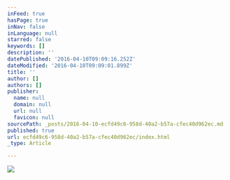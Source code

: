 ```yaml
---
inFeed: true
hasPage: true
inNav: false
inLanguage: null
starred: false
keywords: []
description: ''
datePublished: '2016-04-10T09:09:16.252Z'
dateModified: '2016-04-10T09:09:01.899Z'
title: ''
author: []
authors: []
publisher:
  name: null
  domain: null
  url: null
  favicon: null
sourcePath: _posts/2016-04-10-ecfd49c6-958d-40a2-b57a-cfec40d962ec.md
published: true
url: ecfd49c6-958d-40a2-b57a-cfec40d962ec/index.html
_type: Article

---
```

![](https://the-grid-user-content.s3-us-west-2.amazonaws.com/2c5a9e5e-e447-43a2-95ad-59b800137f3c.jpg)